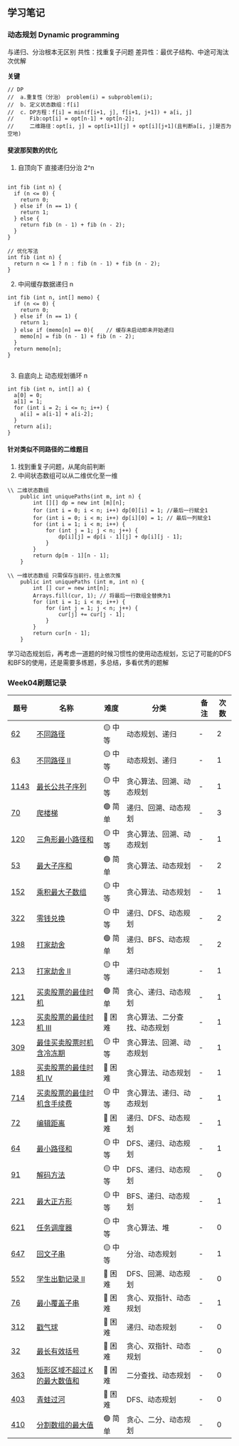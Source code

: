 ## 学习笔记

### 动态规划 Dynamic programming
与递归、分治根本无区别
  共性：找重复子问题
  差异性：最优子结构、中途可淘汰次优解

**关键**


```
// DP
//  a.重复性（分治） problem(i) = subproblem(i);
//  b. 定义状态数组：f[i]
//  c. DP方程：f[i] = min(f[i+1, j], f[i+1, j+1]) + a[i, j]
//     Fib:opt[i] = opt[n-1] + opt[n-2];
//     二维路径：opt[i, j] = opt[i+1][j] + opt[i][j+1](且判断a[i, j]是否为空地)

```

#### 斐波那契数的优化

1. 自顶向下 直接递归分治 2^n

```

int fib (int n) {
  if (n <= 0) {
    return 0;
  } else if (n == 1) {
    return 1;
  } else {
    return fib (n - 1) + fib (n - 2);
  }
}

// 优化写法
int fib (int n) {
  return n <= 1 ? n : fib (n - 1) + fib (n - 2);
}

```

2. 中间缓存数据递归 n

```
int fib (int n, int[] memo) {
  if (n <= 0) {
    return 0;
  } else if (n == 1) {
    return 1;
  } else if (memo[n] == 0){    // 缓存未启动即未开始递归
    memo[n] = fib (n - 1) + fib (n - 2);
  }
  return memo[n];
}


```


3. 自底向上 动态规划循环 n

```
int fib (int n, int[] a) {
  a[0] = 0;
  a[1] = 1;
  for (int i = 2; i <= n; i++) {
    a[i] = a[i-1] + a[i-2];
  }
  return a[i];
}

```


#### 针对类似不同路径的二维题目
1. 找到重复子问题，从尾向前判断
2. 中间状态数组可以从二维优化至一维


```
\\ 二维状态数组
    public int uniquePaths(int m, int n) {
        int [][] dp = new int [m][n];
        for (int i = 0; i < n; i++) dp[0][i] = 1; //最后一行赋全1
        for (int i = 0; i < m; i++) dp[i][0] = 1; // 最后一列赋全1
        for (int i = 1; i < m; i++) {
            for (int j = 1; j < n; j++) {
                dp[i][j] = dp[i - 1][j] + dp[i][j - 1];
            }
        }
        return dp[m - 1][n - 1];
    }
    
\\ 一维状态数组 只需保存当前行，往上依次推
    public int uniquePaths (int m, int n) {
        int [] cur = new int[n];
        Arrays.fill(cur, 1); // 将最后一行数组全替换为1
        for (int i = 1; i < m; i++) {
            for (int j = 1; j < n; j++) {
                cur[j] += cur[j - 1];
            }
        }
        return cur[n - 1];
    }

```

学习动态规划后，再考虑一道题的时候习惯性的使用动态规划，忘记了可能的DFS和BFS的使用，还是需要多练题，多总结，多看优秀的题解



### Week04刷题记录


| 题号                                                                                                                  | 名称                                                                            | 难度     | 分类         | 备注   | 次数    |
| ------------------------------------------------------------------------------------------------------------------- | ----------------------------------------------------------------------------- | ------ | ---------- | ---- | ---- |
| [62](https://leetcode-cn.com/problems/unique-paths/) | [不同路径](https://leetcode-cn.com/problems/unique-paths/) | 🟡 中等  | 动态规划、递归  | -   |  2  |
| [63](https://leetcode-cn.com/problems/unique-paths-ii/) | [不同路径 II](https://leetcode-cn.com/problems/unique-paths-ii/) | 🟡 中等  | 动态规划、递归  | -   |  1  |
| [1143](https://leetcode-cn.com/problems/longest-common-subsequence/) | [最长公共子序列](https://leetcode-cn.com/problems/longest-common-subsequence/) | 🟡 中等  | 贪心算法、回溯、动态规划  | -   |  1  |
| [70](https://leetcode-cn.com/problems/climbing-stairs/) | [爬楼梯](https://leetcode-cn.com/problems/climbing-stairs/) | 🟢 简单  | 递归、回溯、动态规划  | -   |  3  |
| [120](https://leetcode-cn.com/problems/triangle/) | [三角形最小路径和](https://leetcode-cn.com/problems/triangle/) | 🟡 中等  | 贪心算法、回溯、动态规划  | -   |  1  |
| [53](https://leetcode-cn.com/problems/maximum-subarray/) | [最大子序和](https://leetcode-cn.com/problems/maximum-subarray/) | 🟢 简单  | 贪心算法、动态规划  | -   |  2  |
| [152](https://leetcode-cn.com/problems/maximum-product-subarray/) | [乘积最大子数组](https://leetcode-cn.com/problems/maximum-product-subarray/) | 🟡 中等  | 贪心算法、动态规划  | -   |  1  |
| [322](https://leetcode-cn.com/problems/coin-change/) | [零钱兑换](https://leetcode-cn.com/problems/coin-change/) | 🟡 中等  | 递归、DFS、动态规划  | -   |  2  |
| [198](https://leetcode-cn.com/problems/house-robber/) | [打家劫舍](https://leetcode-cn.com/problems/house-robber/) | 🟢 简单  | 递归、BFS、动态规划  | -   |  2  |
| [213](https://leetcode-cn.com/problems/house-robber-ii/) | [打家劫舍 II](https://leetcode-cn.com/problems/house-robber-ii/) | 🟡 中等  | 递归动态规划  | -   |  1  |
| [121](https://leetcode-cn.com/problems/best-time-to-buy-and-sell-stock/) | [买卖股票的最佳时机](https://leetcode-cn.com/problems/best-time-to-buy-and-sell-stock/) | 🟢 简单  | 贪心、递归、动态规划  | -   |  1  |
| [123](https://leetcode-cn.com/problems/best-time-to-buy-and-sell-stock-iii/) | [买卖股票的最佳时机 III](https://leetcode-cn.com/problems/best-time-to-buy-and-sell-stock-iii/) | 🔴️ 困难  | 贪心算法、二分查找、动态规划  | -   |  1  |
| [309](https://leetcode-cn.com/problems/best-time-to-buy-and-sell-stock-with-cooldown/) | [最佳买卖股票时机含冷冻期](https://leetcode-cn.com/problems/best-time-to-buy-and-sell-stock-with-cooldown/) | 🟡 中等  | 贪心算法、回溯、动态规划  | -   |  1  |
| [188](https://leetcode-cn.com/problems/best-time-to-buy-and-sell-stock-iv/) | [买卖股票的最佳时机 IV](https://leetcode-cn.com/problems/best-time-to-buy-and-sell-stock-iv/) | 🔴️ 困难  | 贪心算法、动态规划  | -   |  1  |
| [714](https://leetcode-cn.com/problems/best-time-to-buy-and-sell-stock-with-transaction-fee/) | [买卖股票的最佳时机含手续费](https://leetcode-cn.com/problems/best-time-to-buy-and-sell-stock-with-transaction-fee/) | 🟡 中等  | 贪心算法、递归、动态规划  | -   |  1  |
| [72](https://leetcode-cn.com/problems/edit-distance/) | [编辑距离](https://leetcode-cn.com/problems/edit-distance/) | 🔴️ 困难  | 递归、DFS、动态规划  | -   |  1  |
| [64](https://leetcode-cn.com/problems/minimum-path-sum/) | [最小路径和](https://leetcode-cn.com/problems/minimum-path-sum/) | 🟡 中等  | DFS、递归、动态规划  | -   |  1  |
| [91](https://leetcode-cn.com/problems/decode-ways/) | [解码方法](https://leetcode-cn.com/problems/decode-ways/) | 🟡 中等  | DFS、递归、动态规划  | -   |  0  |
| [221](https://leetcode-cn.com/problems/maximal-square/) | [最大正方形](https://leetcode-cn.com/problems/maximal-square/) | 🟡 中等  | BFS、递归、动态规划  | -   |  1  |
| [621](https://leetcode-cn.com/problems/task-scheduler/) | [任务调度器](https://leetcode-cn.com/problems/task-scheduler/) | 🟡 中等  | 贪心算法、堆  | -   |  0  |
| [647](https://leetcode-cn.com/problems/palindromic-substrings/) | [回文子串](https://leetcode-cn.com/problems/palindromic-substrings/) | 🟡 中等  | 分治、动态规划  | -   |  1  |
| [552](https://leetcode-cn.com/problems/student-attendance-record-ii/) | [学生出勤记录 II](https://leetcode-cn.com/problems/student-attendance-record-ii/) | 🔴️ 困难  | DFS、回溯、动态规划  | -   |  0  |
| [76](https://leetcode-cn.com/problems/minimum-window-substring/) | [最小覆盖子串](https://leetcode-cn.com/problems/minimum-window-substring/) | 🔴️ 困难  | 贪心、双指针、动态规划  | -   |  1  |
| [312](https://leetcode-cn.com/problems/burst-balloons/) | [戳气球](https://leetcode-cn.com/problems/burst-balloons/) | 🔴️ 困难  | 递归、动态规划  | -   |  0  |
| [32](https://leetcode-cn.com/problems/longest-valid-parentheses/) | [最长有效括号](https://leetcode-cn.com/problems/longest-valid-parentheses/) | 🔴️ 困难  | 贪心、双指针、动态规划  | -   |  0  |
| [363](https://leetcode-cn.com/problems/max-sum-of-rectangle-no-larger-than-k/) | [矩形区域不超过 K 的最大数值和](https://leetcode-cn.com/problems/max-sum-of-rectangle-no-larger-than-k/) | 🔴️ 困难  | 二分查找、动态规划  | -   |  0  |
| [403](https://leetcode-cn.com/problems/frog-jump/) | [青蛙过河](https://leetcode-cn.com/problems/frog-jump/) | 🔴️ 困难  | DFS、动态规划  | -   |  0  |
| [410](https://leetcode-cn.com/problems/split-array-largest-sum/) | [分割数组的最大值](https://leetcode-cn.com/problems/split-array-largest-sum/) | 🟢 简单  | 贪心、二分、动态规划| -   |  0  |
